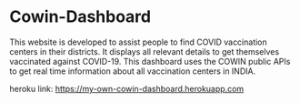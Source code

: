 # Cowin-Dashboard
This website is developed to assist people to find COVID vaccination centers in their districts. It displays all relevant details to get themselves vaccinated against COVID-19. This dashboard uses the COWIN public APIs to get real time information about all vaccination centers in INDIA.

heroku link: https://my-own-cowin-dashboard.herokuapp.com
